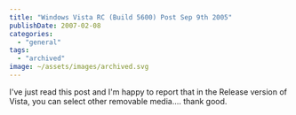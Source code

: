 ```yaml
---
title: "Windows Vista RC (Build 5600) Post Sep 9th 2005"
publishDate: 2007-02-08
categories: 
  - "general"
tags:
  - "archived"
image: ~/assets/images/archived.svg
---
```


I've just read this post and I'm happy to report that in the Release version of Vista, you can select other removable media.... thank good.
